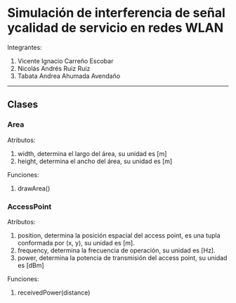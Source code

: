 # Simulación de interferencia de señal ycalidad de servicio en redes WLAN

Integrantes:

1. Vicente Ignacio Carreño Escobar
2. Nicolás Andrés Ruiz Ruiz
3. Tabata Andrea Ahumada Avendaño

---

## Clases

### Area

Atributos:

1. width, determina el largo del área, su unidad es [m]
2. height, determina el ancho del área, su unidad es [m]

Funciones:

1. drawArea()

### AccessPoint

Atributos:

1. position, determina la posición espacial del access point, es una tupla conformada por (x, y), su unidad es [m].
2. frequency, determina la frecuencia de operación, su unidad es [Hz].
3. power, determina la potencia de transmisión del access point, su unidad es [dBm]

Funciones:

1. receivedPower(distance)